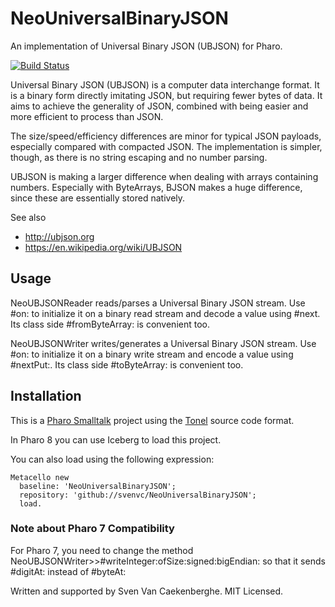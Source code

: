 # NeoUniversalBinaryJSON
An implementation of Universal Binary JSON (UBJSON) for Pharo.

[![Build Status](https://travis-ci.org/svenvc/NeoUniveralBinaryJSON.svg?branch=master)](https://travis-ci.org/svenvc/NeoUniversalBinaryJSON)

Universal Binary JSON (UBJSON) is a computer data interchange format. It is a binary form directly imitating JSON, but requiring fewer bytes of data. It aims to achieve the generality of JSON, combined with being easier and more efficient to process than JSON.

The size/speed/efficiency differences are minor for typical JSON payloads, especially compared with compacted JSON. The implementation is simpler, though, as there is no string escaping and no number parsing.

UBJSON is making a larger difference when dealing with arrays containing numbers. Especially with ByteArrays, BJSON makes a huge difference, since these are essentially stored natively.

See also

- http://ubjson.org
- https://en.wikipedia.org/wiki/UBJSON

## Usage

NeoUBJSONReader reads/parses a Universal Binary JSON stream. Use #on: to initialize it on a binary read stream and decode a value using #next. Its class side #fromByteArray: is convenient too.

NeoUBJSONWriter writes/generates a Universal Binary JSON stream. Use #on: to initialize it on a binary write stream and encode a value using #nextPut:. Its class side #toByteArray: is convenient too.

## Installation

This is a [Pharo Smalltalk](http://wwww.pharo.st) project 
using the [Tonel](https://github.com/pharo-vcs/tonel) source code format.

In Pharo 8 you can use Iceberg to load this project.

You can also load using the following expression:

    Metacello new
      baseline: 'NeoUniversalBinaryJSON';
      repository: 'github://svenvc/NeoUniversalBinaryJSON';
      load.
 
### Note about Pharo 7 Compatibility

For Pharo 7, you need to change the method NeoUBJSONWriter>>#writeInteger:ofSize:signed:bigEndian: so that it sends #digitAt: instead of #byteAt: 

Written and supported by Sven Van Caekenberghe. MIT Licensed.
